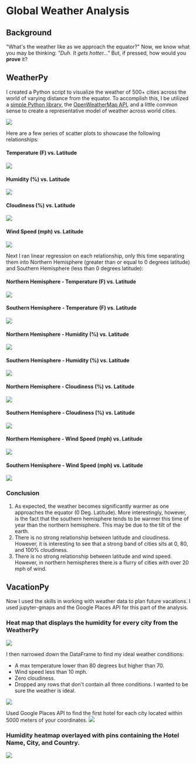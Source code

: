 # Global Weather Analysis

## Background
"What's the weather like as we approach the equator?" Now, we know what you may be thinking: _"Duh. It gets hotter..."_
But, if pressed, how would you **prove** it?

## WeatherPy
I created a Python script to visualize the weather of 500+ cities across the world of varying distance from the equator. To accomplish this, I be utilized a [simple Python library](https://pypi.python.org/pypi/citipy), the [OpenWeatherMap API](https://openweathermap.org/api), and a little common sense to create a representative model of weather across world cities.

<img src="../output_data/api_pull.png">

Here are a few series of scatter plots to showcase the following relationships:

#### Temperature (F) vs. Latitude
<img src="../output_data/Fig1.png">

#### Humidity (%) vs. Latitude
<img src="../output_data/Fig2.png">

#### Cloudiness (%) vs. Latitude
<img src="../output_data/Fig3.png">

#### Wind Speed (mph) vs. Latitude
<img src="../output_data/Fig4.png">



Next I ran linear regression on each relationship, only this time separating them into Northern Hemisphere (greater than or equal to 0 degrees latitude) and Southern Hemisphere (less than 0 degrees latitude):

#### Northern Hemisphere - Temperature (F) vs. Latitude
<img src="../output_data/temp_north.png">

####  Southern Hemisphere - Temperature (F) vs. Latitude
<img src="../output_data/temp_south.png">

####  Northern Hemisphere - Humidity (%) vs. Latitude
<img src="../output_data/humid_north.png">

####  Southern Hemisphere - Humidity (%) vs. Latitude
<img src="../output_data/humid_south.png">

####  Northern Hemisphere - Cloudiness (%) vs. Latitude
<img src="../output_data/cloud_north.png">

####  Southern Hemisphere - Cloudiness (%) vs. Latitude
<img src="../output_data/cloud_south.png">

####  Northern Hemisphere - Wind Speed (mph) vs. Latitude
<img src="../output_data/wind_north.png">

####  Southern Hemisphere - Wind Speed (mph) vs. Latitude
<img src="../output_data/wind_south.png">


### Conclusion
1) As expected, the weather becomes significantly warmer as one approaches the equator (0 Deg. Latitude). More interestingly, however, is the fact that the southern hemisphere tends to be warmer this time of year than the northern hemisphere. This may be due to the tilt of the earth.
2) There is no strong relationship between latitude and cloudiness. However, it is interesting to see that a strong band of cities sits at 0, 80, and 100% cloudiness.
3) There is no strong relationship between latitude and wind speed. However, in northern hemispheres there is a flurry of cities with over 20 mph of wind.



## VacationPy
Now I used the skills in working with weather data to plan future vacations. I used jupyter-gmaps and the Google Places API for this part of the analysis.

### Heat map that displays the humidity for every city from the WeatherPy
<img src="../output_data/humidity_heatmap.png">

I then narrowed down the DataFrame to find my ideal weather conditions:
- A max temperature lower than 80 degrees but higher than 70.
- Wind speed less than 10 mph.
- Zero cloudiness.
- Dropped any rows that don't contain all three conditions. I wanted to be sure the weather is ideal.
<img src="../output_data/ideal_weather.png">


Used Google Places API to find the first hotel for each city located within 5000 meters of your coordinates.
<img src="../output_data/hotel_dataframe.png">

### Humidity heatmap overlayed with pins containing the **Hotel Name**, **City**, and **Country**.
<img src="../output_data/hotel_heatmap.png">
